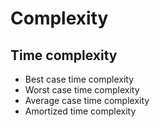 # Complexity
## Time complexity
- Best case time complexity
- Worst case time complexity
- Average case time complexity
- Amortized time complexity
